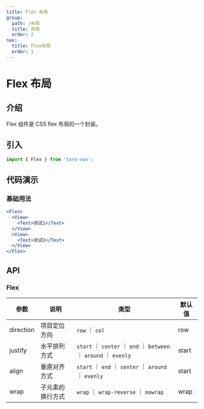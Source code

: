 ```yaml
---
title: Flex 布局
group:
  path: /布局
  title: 布局
  order: 2
nav:
  title: Flex布局
  order: 1
---
```


# Flex 布局

## 介绍

Flex 组件是 CSS flex 布局的一个封装。

## 引入

```jsx | pure
import { Flex } from 'taro-van';
```

## 代码演示

### 基础用法

```jsx | pure
<Flex>
  <View>
    <Text>测试1</Text>
  </View>
  <View>
    <Text>测试2</Text>
  </View>
</Flex>
```

## API

### Flex

| 参数      | 说明             | 类型                                                               | 默认值 |
| --------- | ---------------- | ------------------------------------------------------------------ | ------ |
| direction | 项目定位方向     | `row` ｜ `col`                                                     | row    |
| justify   | 水平排列方式     | `start` ｜ `center` ｜ `end` ｜ `between` ｜ `around` ｜ `evenly ` | start  |
| align     | 垂直对齐方式     | `start` ｜ `end` ｜ `center` ｜ `around` ｜ `evenly`               | start  |
| wrap      | 子元素的换行方式 | `wrap` ｜ `wrap-reverse` ｜ `nowrap`                               | wrap   |
